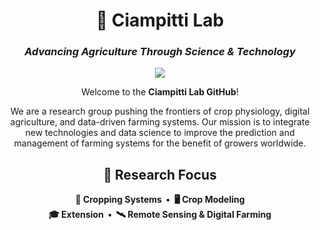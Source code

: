 <div align="center">

# 🌱 Ciampitti Lab  
### *Advancing Agriculture Through Science & Technology*
[![](https://img.shields.io/badge/github_pages-CIAMPITTI--LAB.GITHUB.IO-CEB888?style=flat&logo=github&logoColor=f5f5f5&logoSize=auto)](https://ciampitti-lab.github.io)

Welcome to the **Ciampitti Lab GitHub**! 

We are a research group pushing the frontiers of crop physiology, digital agriculture, and data-driven farming systems. Our mission is to integrate new technologies and data science to improve the prediction and management of farming systems for the benefit of growers worldwide.

## 🔬 Research Focus
**🌾 Cropping Systems&nbsp;&nbsp;•&nbsp;&nbsp;🖥️ Crop Modeling**  
**🎓 Extension&nbsp;&nbsp;•&nbsp;&nbsp;🛰️ Remote Sensing & Digital Farming**

</div>
